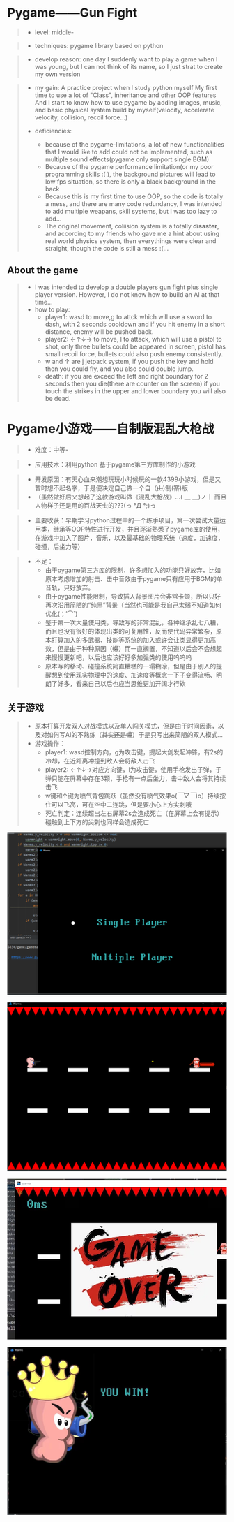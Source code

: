 # Pygame——Gun Fight

> * level: middle-

> * techniques: pygame library based on python

> * develop reason: one day I suddenly want to play a game when I was young, but I can not think of its name, so I just strat to create my own version

> * my gain:
> A practice project when I study python myself
>  My first time to use a lot of "Class", inheritance and other OOP features
>  And I start to know how to use pygame by adding images, music, and basic physical system build by myself(velocity, accelerate velocity, collision, recoil force...)
>  
> * deficiencies:
>   * because of the pygame-limitations, a lot of new functionalities that I would like to add could not be implemented, such as multiple sound effects(pygame only support single BGM)
>   * Because of the pygame performance limitation(or my poor programming skills :( ), the background pictures will lead to low fps situation, so there is only a black background in the back
>   * Because this is my first time to use OOP, so the code is totally a mess, and there are many code redundancy, I was intended to add multiple weapans, skill systems, but I was too lazy to add...
>   * The original movement, coliision system is a totally **disaster**, and according to my friends who gave me a hint about using real world physics system, then everythings were clear and straight, though the code is still a mess :(...

## About the game

> * I was intended to develop a double players gun fight plus single player version. However, I do not know how to build an AI at that time...
> * how to play:
>   * player1: wasd to move,g to attck which will use a sword to dash, with 2 seconds cooldown and if you hit enemy in a short distance, enemy will be pushed back.
>   * player2: ←↑↓→ to move, l to attack, which will use a pistol to shot, only three bullets could be appeared in screen, pistol has small recoil force, bullets could also push enemy consistently.
>   * w and ↑ are j jetpack system, if you push the key and hold then you could fly, and you also could double jump.
>   * death: if you are exceed the left and right boundary for 2 seconds then you die(there are counter on the screen) if you touch the strikes in the upper and lower boundary you will also be dead.

# Pygame小游戏——自制版混乱大枪战

> * 难度：中等-

> * 应用技术：利用python 基于pygame第三方库制作的小游戏

> * 开发原因：有天心血来潮想玩玩小时候玩的一款4399小游戏，但是又暂时想不起名字，于是便决定自己做一个自（~~山~~)制(~~寨~~)版
> * （虽然做好后又想起了这款游戏叫做《混乱大枪战》...( ＿ ＿)ノ｜ 而且人物样子还是用的百战天虫的???(っ °Д °;)っ

> * 主要收获：早期学习python过程中的一个练手项目，第一次尝试大量运用类，继承等OOP特性进行开发，并且逐渐熟悉了pygame库的使用，在游戏中加入了图片，音乐，以及最基础的物理系统（速度，加速度，碰撞，后坐力等）

> * 不足：
>   * 由于pygame第三方库的限制，许多想加入的功能只好放弃，比如原本考虑增加的射击、击中音效由于pygame只有应用于BGM的单音轨，只好放弃。
>   * 由于pygame性能限制，导致插入背景图片会非常卡顿，所以只好再次沿用简陋的“纯黑”背景（当然也可能是我自己太弱不知道如何优化(；′⌒`)
>   * 鉴于第一次大量使用类，导致写的非常混乱，各种继承乱七八糟，而且也没有很好的体现出类的可复用性，反而使代码异常繁杂，原本打算加入的多武器、技能等系统的加入或许会让类显得更加高效，但是由于种种原因（~~懒~~）而一直搁置，不知道以后会不会想起来慢慢更新吧，以后也应该好好多加强类的使用呜呜呜
>   * 原本写的移动、碰撞系统简直糟糕的一塌糊涂，但是由于别人的提醒想到使用现实物理中的速度、加速度等概念一下子变得流畅、明朗了好多，看来自己以后也应当思维更加开阔才行欸

## 关于游戏

> * 原本打算开发双人对战模式以及单人闯关模式，但是由于时间因素，以及对如何写AI的不熟练（~~其实还是懒~~）于是只写出来简陋的双人模式...
> * 游戏操作：
>   * player1: wasd控制方向，g为攻击键，提起大剑发起冲锋，有2s的冷却，在近距离冲撞到敌人会将敌人击飞
>   * player2: ←↑↓→对应方向键，l为攻击键，使用手枪发出子弹，子弹只能在屏幕中存在3颗，手枪有一点后坐力，击中敌人会将其持续击飞
>   * w键和↑键为喷气背包跳跃（虽然没有喷气效果o(*￣▽￣*)o）持续按住可以飞高，可在空中二连跳，但是要小心上方尖刺哦
>   * 死亡判定：连续超出左右屏幕2s会造成死亡（在屏幕上会有提示）碰触到上下方的尖刺也同样会造成死亡

![images](https://github.com/DAZHAdazha/Pygame-gunfight/blob/master/images/1.png)

![images](https://github.com/DAZHAdazha/Pygame-gunfight/blob/master/images/2.png)

![images](https://github.com/DAZHAdazha/Pygame-gunfight/blob/master/images/3.jpg)

![images](https://github.com/DAZHAdazha/Pygame-gunfight/blob/master/images/4.jpg)
